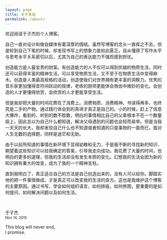 ```yaml
---
layout: page
title: 关于本站
permalink: /about/
---
```


欢迎阅读于子杰的个人博客。

自己一直对设计和做自媒体有着深厚的情结。虽然写博客的念头一直挥之不去，但是轮到自己下笔的时候，却发现书写上的想象力是如此匮乏。自从懂得了写作水平与思考水平关系密切以后，尤其为自己的表达能力不强而感到担忧。

创造能力是人最宝贵的财富。有创造能力的人不仅可以得到优越的物质生活，同时还可以获得丰富的精神生活。可以享受物质生活，又不至于在物质生活中变得麻木。创造是人类最高规格的活动，创造使我们对世界拥有更丰富的洞察力。优秀的音乐家更加懂得音符间跃动的规律，老练的厨师更能体会唇齿中微妙的变化。会创造的人才更懂得欣赏，会欣赏的人才更能享受生活。

但是我却把大量的时间花费在了消费上。消费物质，消费精神。书读得再多，也终究是二手的产物。通过践行体会到的真谛才真正是自己的。小的时候，赶上了信息大爆炸，看到的、听到的数不胜数，明白的事情相比自己的父辈根本不在一个数量级上，因此总以为自己什么都知道，解决父母遇到的问题也会轻而易举。但是当我一天天的长大，我却发现自己什么也不知道或者知道的只是事物的一面而已，面对人生无数的选择题，同样是迷茫和无助。

由于以前所知道的事情在新环境下显得幼稚和无力，于是我不断的寻找新的知识，期望着这些知识可以给我确定的答案，引导我走向成功。我花费了大量的时间，也明白的更多的道理，但我的生活却没有发生本质的变化。幻想我的生活会因为新的知识拥有重大的改变，成为了我的一个精神支柱。

直到我明白了，真正适合自己的方法是自己创造出来的，没有人可以给你。脚踏实地的把一件事情做成，才是真正可以改变我的生活的良方。这也是我维护这个博客的主要原因。通过书写，学会如何组织语言，如何排版，如何修图，更重要的是如何提问，如何解决问题以及如何生活。

<br>

于子杰<br><span class="muted" style="font-size:smaller;">Nov 14, 2015</span>

This blog will never end,<br>I promise.
